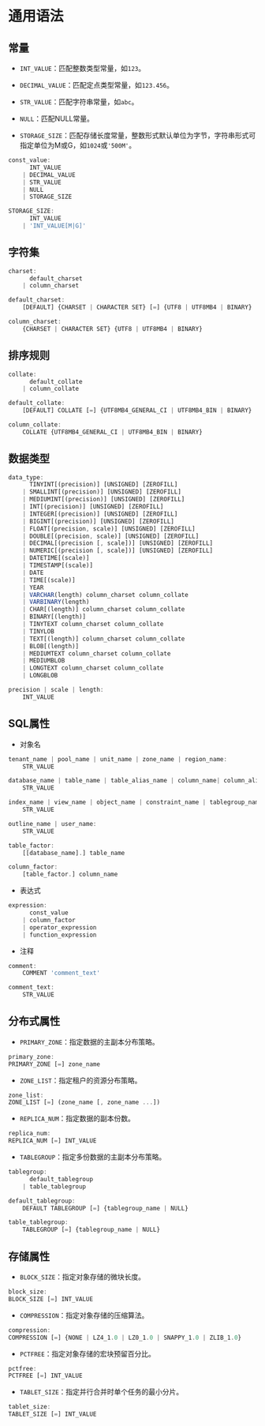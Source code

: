通用语法 
=========================



常量 
-----------

* `INT_VALUE`：匹配整数类型常量，如`123`。




<!-- -->

* `DECIMAL_VALUE`：匹配定点类型常量，如`123.456`。




<!-- -->

* `STR_VALUE`：匹配字符串常量，如`abc`。




<!-- -->

* `NULL`：匹配NULL常量。




<!-- -->

* `STORAGE_SIZE`：匹配存储长度常量，整数形式默认单位为字节，字符串形式可指定单位为M或G，如`1024`或`'500M'`。




```javascript
const_value:
      INT_VALUE
    | DECIMAL_VALUE
    | STR_VALUE
    | NULL
    | STORAGE_SIZE

STORAGE_SIZE:
      INT_VALUE
    | 'INT_VALUE[M|G]'
```





字符集 
------------

```javascript
charset:
      default_charset
    | column_charset

default_charset:
    [DEFAULT] {CHARSET | CHARACTER SET} [=] {UTF8 | UTF8MB4 | BINARY}

column_charset:
    {CHARSET | CHARACTER SET} {UTF8 | UTF8MB4 | BINARY}
```





排序规则 
-------------

```javascript
collate:
      default_collate
    | column_collate

default_collate:
    [DEFAULT] COLLATE [=] {UTF8MB4_GENERAL_CI | UTF8MB4_BIN | BINARY}

column_collate:
    COLLATE {UTF8MB4_GENERAL_CI | UTF8MB4_BIN | BINARY}
```





数据类型 
-------------

```javascript
data_type:
      TINYINT[(precision)] [UNSIGNED] [ZEROFILL] 
    | SMALLINT[(precision)] [UNSIGNED] [ZEROFILL] 
    | MEDIUMINT[(precision)] [UNSIGNED] [ZEROFILL] 
    | INT[(precision)] [UNSIGNED] [ZEROFILL] 
    | INTEGER[(precision)] [UNSIGNED] [ZEROFILL] 
    | BIGINT[(precision)] [UNSIGNED] [ZEROFILL] 
    | FLOAT[(precision, scale)] [UNSIGNED] [ZEROFILL] 
    | DOUBLE[(precision, scale)] [UNSIGNED] [ZEROFILL] 
    | DECIMAL[(precision [, scale])] [UNSIGNED] [ZEROFILL] 
    | NUMERIC[(precision [, scale])] [UNSIGNED] [ZEROFILL] 
    | DATETIME[(scale)] 
    | TIMESTAMP[(scale)] 
    | DATE
    | TIME[(scale)] 
    | YEAR
    | VARCHAR(length) column_charset column_collate
    | VARBINARY(length)
    | CHAR[(length)] column_charset column_collate
    | BINARY[(length)]
    | TINYTEXT column_charset column_collate
    | TINYLOB
    | TEXT[(length)] column_charset column_collate
    | BLOB[(length)]
    | MEDIUMTEXT column_charset column_collate
    | MEDIUMBLOB
    | LONGTEXT column_charset column_collate
    | LONGBLOB

precision | scale | length:
    INT_VALUE
```





SQL属性 
--------------

* 对象名




```javascript
tenant_name | pool_name | unit_name | zone_name | region_name:
    STR_VALUE

database_name | table_name | table_alias_name | column_name| column_alias_name  | partition_name | subpartition_name:
    STR_VALUE

index_name | view_name | object_name | constraint_name | tablegroup_name:
    STR_VALUE

outline_name | user_name:
    STR_VALUE

table_factor:
    [[database_name].] table_name

column_factor:
    [table_factor.] column_name
```





* 表达式




```javascript
expression:
      const_value
    | column_factor
    | operator_expression
    | function_expression
```





* 注释




```javascript
comment:
    COMMENT 'comment_text'

comment_text:
    STR_VALUE
```





分布式属性 
--------------



* `PRIMARY_ZONE`：指定数据的主副本分布策略。




```javascript
primary_zone:
PRIMARY_ZONE [=] zone_name
```





* `ZONE_LIST`：指定租户的资源分布策略。




```javascript
zone_list:
ZONE_LIST [=] (zone_name [, zone_name ...])
```





* `REPLICA_NUM`：指定数据的副本份数。




```javascript
replica_num:
REPLICA_NUM [=] INT_VALUE
```





* `TABLEGROUP`：指定多份数据的主副本分布策略。




```javascript
tablegroup:
      default_tablegroup
    | table_tablegroup

default_tablegroup:
    DEFAULT TABLEGROUP [=] {tablegroup_name | NULL}

table_tablegroup:
    TABLEGROUP [=] {tablegroup_name | NULL}
```





存储属性 
-------------



* `BLOCK_SIZE`：指定对象存储的微块长度。




```javascript
block_size:
BLOCK_SIZE [=] INT_VALUE
```





* `COMPRESSION`：指定对象存储的压缩算法。




```javascript
compression:
COMPRESSION [=] {NONE | LZ4_1.0 | LZ0_1.0 | SNAPPY_1.0 | ZLIB_1.0}
```





* `PCTFREE`：指定对象存储的宏块预留百分比。




```javascript
pctfree:
PCTFREE [=] INT_VALUE
```





* `TABLET_SIZE`：指定并行合并时单个任务的最小分片。




```javascript
tablet_size:
TABLET_SIZE [=] INT_VALUE
```


